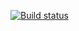 [![Build status](https://ci.appveyor.com/api/projects/status/09yww362497s5323/branch/main?svg=true)](https://ci.appveyor.com/project/SergeevKostia/pageobject/branch/main)
